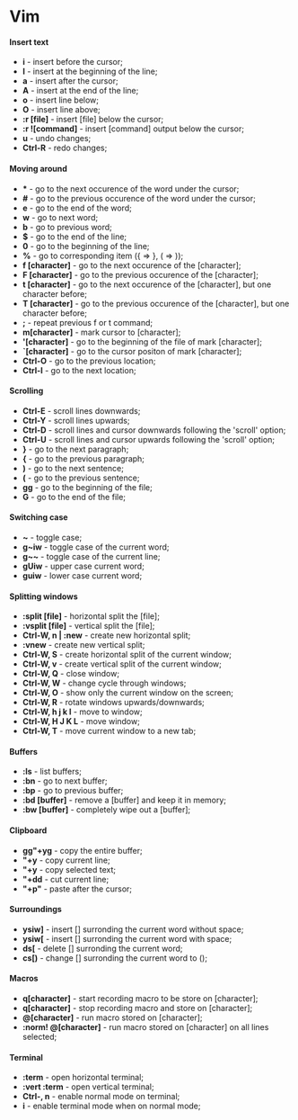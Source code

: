 # Vim

#### Insert text

- **i** - insert before the cursor;
- **I** - insert at the beginning of the line;
- **a** - insert after the cursor;
- **A** - insert at the end of the line;
- **o** - insert line below;
- **O** - insert line above;
- **:r [file]** - insert [file] below the cursor;
- **:r ![command]** - insert [command] output below the cursor;
- **u** - undo changes;
- **Ctrl-R** - redo changes;


#### Moving around

- **\*** - go to the next occurence of the word under the cursor;
- **#** - go to the previous occurence of the word under the cursor;
- **e** - go to the end of the word;
- **w** - go to next word;
- **b** - go to previous word;
- **$** - go to the end of the line;
- **0** - go to the beginning of the line;
- **%** - go to corresponding item ({ => }, ( => ));
- **f [character]** - go to the next occurence of the [character];
- **F [character]** - go to the previous occurence of the [character];
- **t [character]** - go to the next occurence of the [character], but one character before;
- **T [character]** - go to the previous occurence of the [character], but one character before;
- **;** - repeat previous f or t command;
- **m[character]** - mark cursor to [character];
- **'[character]** - go to the beginning of the file of mark [character];
- **`[character]** - go to the cursor positon of mark [character];
- **Ctrl-O** - go to the previous location;
- **Ctrl-I** - go to the next location;


#### Scrolling

- **Ctrl-E** - scroll lines downwards;
- **Ctrl-Y** - scroll lines upwards;
- **Ctrl-D** - scroll lines and cursor downwards following the 'scroll' option;
- **Ctrl-U** - scroll lines and cursor upwards following the 'scroll' option;
- **}** - go to the next paragraph;
- **{** - go to the previous paragraph;
- **)** - go to the next sentence;
- **(** - go to the previous sentence;
- **gg** - go to the beginning of the file;
- **G** - go to the end of the file;


#### Switching case

- **~** - toggle case;
- **g~iw** - toggle case of the current word;
- **g~~** - toggle case of the current line;
- **gUiw** - upper case current word;
- **guiw** - lower case current word;


#### Splitting windows

- **:split [file]** - horizontal split the [file];
- **:vsplit [file]** - vertical split the [file];
- **Ctrl-W, n | :new** - create new horizontal split;
- **:vnew** - create new vertical split;
- **Ctrl-W, S** - create horizontal split of the current window;
- **Ctrl-W, v** - create vertical split of the current window;
- **Ctrl-W, Q** - close window;
- **Ctrl-W, W** - change cycle through windows;
- **Ctrl-W, O** - show only the current window on the screen;
- **Ctrl-W, R** - rotate windows upwards/downwards;
- **Ctrl-W, h j k l** - move to window;
- **Ctrl-W, H J K L** - move window;
- **Ctrl-W, T** - move current window to a new tab; 


#### Buffers

- **:ls** - list buffers;
- **:bn** - go to next buffer;
- **:bp** - go to previous buffer;
- **:bd [buffer]** - remove a [buffer] and keep it in memory;
- **:bw [buffer]** - completely wipe out a [buffer];


#### Clipboard

- **gg"+yg** - copy the entire buffer;
- **"+y** - copy current line;
- **"+y** - copy selected text;
- **"+dd** - cut current line;
- **"+p"** - paste after the cursor;


#### Surroundings

- **ysiw]** - insert [] surronding the current word without space;
- **ysiw[** - insert [] surronding the current word with space;
- **ds[** - delete [] surronding the current word;
- **cs[)** - change [] surronding the current word to ();


#### Macros

- **q[character]** - start recording macro to be store on [character];
- **q[character]** - stop recording macro and store on [character];
- **@[character]** - run macro stored on [character];
- **:norm! @[character]** - run macro stored on [character] on all lines selected;


#### Terminal

- **:term** - open horizontal terminal;
- **:vert :term** - open vertical terminal;
- **Ctrl-\, n** - enable normal mode on terminal;
- **i** - enable terminal mode when on normal mode;
